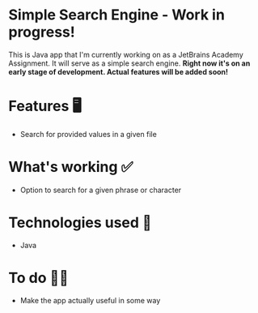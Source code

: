 # Simple Search Engine - Work in progress!

This is Java app that I'm currently working on as a JetBrains Academy Assignment. It will serve as a simple search engine.
**Right now it's on an early stage of development. Actual features will be added soon!**

# Features 🖥
- Search for provided values in a given file

# What's working ✅
- Option to search for a given phrase or character

# Technologies used 🔧
- Java

# To do 👨‍💻
- Make the app actually useful in some way
